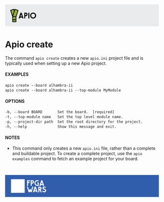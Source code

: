 ![](assets/apio-banner.svg)

# Apio create

The command `apio create` creates a new `apio.ini` project file and is
typically used when setting up a new Apio project.

#### EXAMPLES
```
apio create --board alhambra-ii
apio create --board alhambra-ii --top-module MyModule
```

#### OPTIONS
```
-b, --board BOARD       Set the board.  [required]
-t, --top-module name   Set the top level module name.
-p, --project-dir path  Set the root directory for the project.
-h, --help              Show this message and exit.
```

#### NOTES
* This command only creates a new `apio.ini` file, rather than a
complete and buildable project. To create a complete project, use the 
`apio examples` command to fetch an example project for your board.

<br>

![](assets/fpgawars-banner.svg)